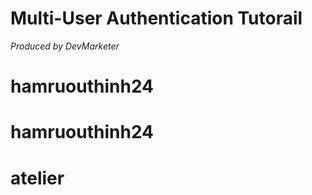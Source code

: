 # Multi-User Authentication Tutorail

_Produced by DevMarketer_
# hamruouthinh24
# hamruouthinh24
# atelier
